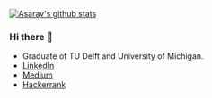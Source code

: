 [![Asarav's github stats](https://github-readme-stats.vercel.app/api?username=asarav)](https://github.com/asarav/github-readme-stats)
### Hi there 👋

- Graduate of TU Delft and University of Michigan.
- [LinkedIn](https://www.linkedin.com/in/avinash-saravanan-profile/)
- [Medium](https://medium.com/@asarav)
- [Hackerrank](https://www.hackerrank.com/asarav?hr_r=1)

<!--
**asarav/asarav** is a ✨ _special_ ✨ repository because its `README.md` (this file) appears on your GitHub profile.

Here are some ideas to get you started:

- 🔭 I’m current lyworking on ...
- 🌱 I’m currently learning ...
- 👯 I’m looking to collaborate on ...
- 🤔 I’m looking for help with ...
- 💬 Ask me about ...
- 📫 How to reach me: ...
- 😄 Pronouns: ...
- ⚡ Fun fact: ...
-->
